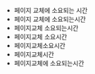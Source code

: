 ﻿- 페이지 교체에 소요되는 시간
- 페이지 교체에 소요되는시간
- 페이지교체 소요되는시간
- 페이지교체 소요시간
- 페이지교체소요시간
- 페이지교체시간
- 페이지교체에 소요되는시간
